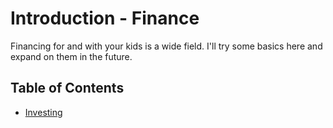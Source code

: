 # Introduction - Finance

Financing for and with your kids is a wide field.
I'll try some basics here and expand on them in the future.

## Table of Contents

* [Investing](investing.md)